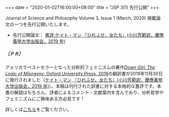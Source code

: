 +++
date = "2020-01-02T16:00:00+09:00"
title = "JSP 3(1) 先行公開"
+++

Journal of Science and Philosophy Volume 3, Issue 1 (March, 2020) 掲載論文の一つを先行公開いたします。

* 先行公開論文： [書評:ケイト・マン 『ひれふせ、女たち』(小川芳範訳，慶應義塾大学出版会，2019 年)](/jsp_contents/jsp_3_1)

##### ［ＰＲ］

アメリカでベストセラーとなった分析的フェミニズムの著作[*Down Girl: The Logic of Misogyny*, Oxford University Press, 2018](https://global.oup.com/academic/product/down-girl-9780190604981)の翻訳書が2019年11月30日に発行されました（[ケイト・マン 『ひれふせ、女たち』(小川芳範訳，慶應義塾大学出版会，2019 年)](http://www.keio-up.co.jp/np/isbn/9784766426359/)）。本稿は刊行された訳書に対する本格的な書評です。本書の解説はもちろん、評者によるコメント・文献案内を含んでおり、分析哲学やフェミニズムにご興味ある方必見です！

詳しくは[こちら](/jsp_contents/jsp_3_1)をご覧ください。
